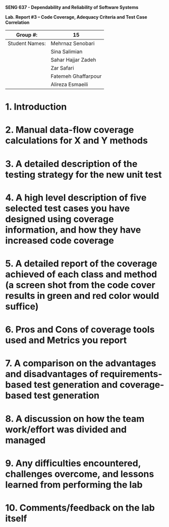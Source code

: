 **SENG 637 - Dependability and Reliability of Software Systems**

**Lab. Report #3 – Code Coverage, Adequacy Criteria and Test Case Correlation**

| Group \#:      | 15 |
| -------------- | --- |
| Student Names: |Mehrnaz Senobari|
|                |Sina Salimian|
|                |Sahar Hajjar Zadeh|
|                |Zar Safari|
|                |Fatemeh Ghaffarpour|
|                |Alireza Esmaeili|

# 1. Introduction

# 2. Manual data-flow coverage calculations for X and Y methods

# 3. A detailed description of the testing strategy for the new unit test

# 4. A high level description of five selected test cases you have designed using coverage information, and how they have increased code coverage

# 5. A detailed report of the coverage achieved of each class and method (a screen shot from the code cover results in green and red color would suffice)

# 6. Pros and Cons of coverage tools used and Metrics you report

# 7. A comparison on the advantages and disadvantages of requirements-based test generation and coverage-based test generation

# 8. A discussion on how the team work/effort was divided and managed

# 9. Any difficulties encountered, challenges overcome, and lessons learned from performing the lab

# 10. Comments/feedback on the lab itself
